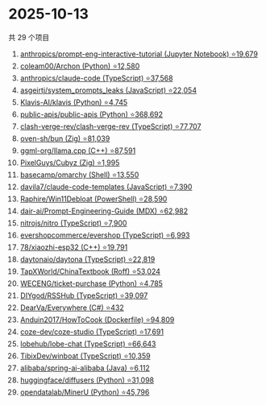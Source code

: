 # 2025-10-13

共 29 个项目

<!-- BEGIN GITHUB -->
<!-- 最后更新时间 2025-10-13 20:18:03 +0800 -->
1. [anthropics/prompt-eng-interactive-tutorial (Jupyter Notebook) ⭐19,679](https://github.com/anthropics/prompt-eng-interactive-tutorial)
1. [coleam00/Archon (Python) ⭐12,580](https://github.com/coleam00/Archon)
1. [anthropics/claude-code (TypeScript) ⭐37,568](https://github.com/anthropics/claude-code)
1. [asgeirtj/system_prompts_leaks (JavaScript) ⭐22,054](https://github.com/asgeirtj/system_prompts_leaks)
1. [Klavis-AI/klavis (Python) ⭐4,745](https://github.com/Klavis-AI/klavis)
1. [public-apis/public-apis (Python) ⭐368,692](https://github.com/public-apis/public-apis)
1. [clash-verge-rev/clash-verge-rev (TypeScript) ⭐77,707](https://github.com/clash-verge-rev/clash-verge-rev)
1. [oven-sh/bun (Zig) ⭐81,039](https://github.com/oven-sh/bun)
1. [ggml-org/llama.cpp (C++) ⭐87,591](https://github.com/ggml-org/llama.cpp)
1. [PixelGuys/Cubyz (Zig) ⭐1,995](https://github.com/PixelGuys/Cubyz)
1. [basecamp/omarchy (Shell) ⭐13,550](https://github.com/basecamp/omarchy)
1. [davila7/claude-code-templates (JavaScript) ⭐7,390](https://github.com/davila7/claude-code-templates)
1. [Raphire/Win11Debloat (PowerShell) ⭐28,590](https://github.com/Raphire/Win11Debloat)
1. [dair-ai/Prompt-Engineering-Guide (MDX) ⭐62,982](https://github.com/dair-ai/Prompt-Engineering-Guide)
1. [nitrojs/nitro (TypeScript) ⭐7,900](https://github.com/nitrojs/nitro)
1. [evershopcommerce/evershop (TypeScript) ⭐6,993](https://github.com/evershopcommerce/evershop)
1. [78/xiaozhi-esp32 (C++) ⭐19,791](https://github.com/78/xiaozhi-esp32)
1. [daytonaio/daytona (TypeScript) ⭐22,819](https://github.com/daytonaio/daytona)
1. [TapXWorld/ChinaTextbook (Roff) ⭐53,024](https://github.com/TapXWorld/ChinaTextbook)
1. [WECENG/ticket-purchase (Python) ⭐4,785](https://github.com/WECENG/ticket-purchase)
1. [DIYgod/RSSHub (TypeScript) ⭐39,097](https://github.com/DIYgod/RSSHub)
1. [DearVa/Everywhere (C#) ⭐432](https://github.com/DearVa/Everywhere)
1. [Anduin2017/HowToCook (Dockerfile) ⭐94,809](https://github.com/Anduin2017/HowToCook)
1. [coze-dev/coze-studio (TypeScript) ⭐17,691](https://github.com/coze-dev/coze-studio)
1. [lobehub/lobe-chat (TypeScript) ⭐66,643](https://github.com/lobehub/lobe-chat)
1. [TibixDev/winboat (TypeScript) ⭐10,359](https://github.com/TibixDev/winboat)
1. [alibaba/spring-ai-alibaba (Java) ⭐6,112](https://github.com/alibaba/spring-ai-alibaba)
1. [huggingface/diffusers (Python) ⭐31,098](https://github.com/huggingface/diffusers)
1. [opendatalab/MinerU (Python) ⭐45,796](https://github.com/opendatalab/MinerU)
<!-- END GITHUB -->